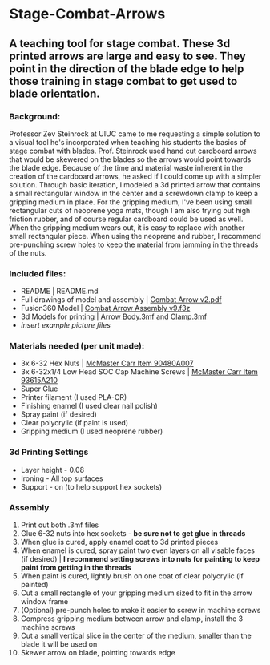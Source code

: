 # Stage-Combat-Arrows
## A teaching tool for stage combat. These 3d printed arrows are large and easy to see. They point in the direction of the blade edge to help those training in stage combat to get used to blade orientation.

### Background: 
Professor Zev Steinrock at UIUC came to me requesting a simple solution to a visual tool he's incorporated when teaching his students the basics of stage combat with blades. Prof. Steinrock used hand cut cardboard arrows that would be skewered on the blades so the arrows would point towards the blade edge. Because of the time and material waste inherent in the creation of the cardboard arrows, he asked if I could come up with a simpler solution. Through basic iteration, I modeled a 3d printed arrow that contains a small rectangular window in the center and a screwdown clamp to keep a gripping medium in place. For the gripping medium, I've been using small rectangular cuts of neoprene yoga mats, though I am also trying out high friction rubber, and of course regular cardboard could be used as well. When the gripping medium wears out, it is easy to replace with another small rectangular piece. When using the neoprene and rubber, I recommend pre-punching screw holes to keep the material from jamming in the threads of the nuts.

### Included files:
- README | README.md
- Full drawings of model and assembly | [Combat Arrow v2.pdf](https://github.com/EbenAET/Stage-Combat-Arrows/blob/b33ad56709a9fc461572b4b7754411686f48d95c/Combat%20Arrow%20v2.pdf)
- Fusion360 Model | [Combat Arrow Assembly v9.f3z](https://github.com/EbenAET/Stage-Combat-Arrows/blob/b33ad56709a9fc461572b4b7754411686f48d95c/Combat%20Arrow%20Assembly%20v9.f3z)
- 3d Models for printing | [Arrow Body.3mf](https://github.com/EbenAET/Stage-Combat-Arrows/blob/b33ad56709a9fc461572b4b7754411686f48d95c/Arrow%20Body.3mf) and [Clamp.3mf](https://github.com/EbenAET/Stage-Combat-Arrows/blob/b33ad56709a9fc461572b4b7754411686f48d95c/Clamp.3mf)
- *insert example picture files*

### Materials needed (per unit made):
- 3x 6-32 Hex Nuts | [McMaster Carr Item 90480A007](https://www.mcmaster.com/90480A007/)
- 3x 6-32x1/4 Low Head SOC Cap Machine Screws | [McMaster Carr Item 93615A210](https://www.mcmaster.com/93615A210/)
- Super Glue
- Printer filament (I used PLA-CR)
- Finishing enamel (I used clear nail polish)
- Spray paint (if desired)
- Clear polycrylic (if paint is used)
- Gripping medium (I used neoprene rubber)

### 3d Printing Settings
- Layer height - 0.08
- Ironing - All top surfaces
- Support - on (to help support hex sockets)

### Assembly
1. Print out both .3mf files
2. Glue 6-32 nuts into hex sockets - **be sure not to get glue in threads**
3. When glue is cured, apply enamel coat to 3d printed pieces
4. When enamel is cured, spray paint two even layers on all visable faces (if desired) | **I recommend setting screws into nuts for painting to keep paint from getting in the threads**
5. When paint is cured, lightly brush on one coat of clear polycrylic (if painted)
6. Cut a small rectangle of your gripping medium sized to fit in the arrow window frame
7. (Optional) pre-punch holes to make it easier to screw in machine screws
8. Compress gripping medium between arrow and clamp, install the 3 machine screws
9. Cut a small vertical slice in the center of the medium, smaller than the blade it will be used on
10. Skewer arrow on blade, pointing towards edge
